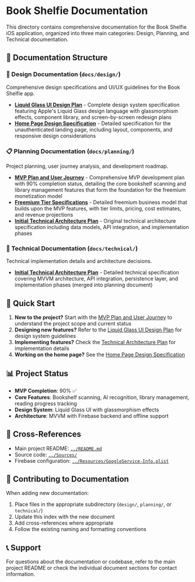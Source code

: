 # Book Shelfie Documentation

This directory contains comprehensive documentation for the Book Shelfie iOS application, organized into three main categories: Design, Planning, and Technical documentation.

## 📁 Documentation Structure

### 🎨 Design Documentation (`docs/design/`)
Comprehensive design specifications and UI/UX guidelines for the Book Shelfie app.

- **[Liquid Glass UI Design Plan](design/LiquidGlassUIDesignPlan.md)** - Complete design system specification featuring Apple's Liquid Glass design language with glassmorphism effects, component library, and screen-by-screen redesign plans
- **[Home Page Design Specification](design/LiquidGlassUIDesignPlan.md#home-page-design-specification)** - Detailed specification for the unauthenticated landing page, including layout, components, and responsive design considerations

### 📋 Planning Documentation (`docs/planning/`)
Project planning, user journey analysis, and development roadmap.

- **[MVP Plan and User Journey](planning/MVP_Plan_and_User_Journey.md)** - Comprehensive MVP development plan with 90% completion status, detailing the core bookshelf scanning and library management features that form the foundation for the freemium monetization model
- **[Freemium Tier Specifications](planning/Freemium_Tier_Specifications.md)** - Detailed freemium business model that builds upon the MVP features, with tier limits, pricing, cost estimates, and revenue projections
- **[Initial Technical Architecture Plan](planning/MVP_Plan_and_User_Journey.md#initial-technical-architecture-plan)** - Original technical architecture specification including data models, API integration, and implementation phases

### 🔧 Technical Documentation (`docs/technical/`)
Technical implementation details and architecture decisions.

- **[Initial Technical Architecture Plan](planning/MVP_Plan_and_User_Journey.md#initial-technical-architecture-plan)** - Detailed technical specification covering MVVM architecture, API integration, persistence layer, and implementation phases (merged into planning document)

## 🚀 Quick Start

1. **New to the project?** Start with the [MVP Plan and User Journey](planning/MVP_Plan_and_User_Journey.md) to understand the project scope and current status
2. **Designing new features?** Refer to the [Liquid Glass UI Design Plan](design/LiquidGlassUIDesignPlan.md) for design system guidelines
3. **Implementing features?** Check the [Technical Architecture Plan](technical/plan.md) for implementation details
4. **Working on the home page?** See the [Home Page Design Specification](design/LiquidGlassUIDesignPlan.md#home-page-design-specification)

## 📊 Project Status

- **MVP Completion**: 90% ✅
- **Core Features**: Bookshelf scanning, AI recognition, library management, reading progress tracking
- **Design System**: Liquid Glass UI with glassmorphism effects
- **Architecture**: MVVM with Firebase backend and offline support

## 🔗 Cross-References

- Main project README: [`../README.md`](../README.md)
- Source code: [`../Sources/`](../Sources/)
- Firebase configuration: [`../Resources/GoogleService-Info.plist`](../Resources/GoogleService-Info.plist)

## 📝 Contributing to Documentation

When adding new documentation:
1. Place files in the appropriate subdirectory (`design/`, `planning/`, or `technical/`)
2. Update this index with the new document
3. Add cross-references where appropriate
4. Follow the existing naming and formatting conventions

## 📞 Support

For questions about the documentation or codebase, refer to the main project README or check the individual document sections for contact information.
